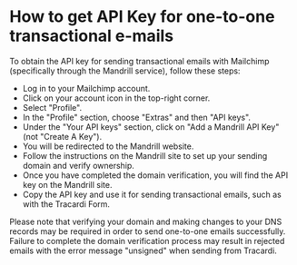 # How to get API Key for one-to-one transactional e-mails

To obtain the API key for sending transactional emails with Mailchimp (specifically through the Mandrill service),
follow these steps:

* Log in to your Mailchimp account.
* Click on your account icon in the top-right corner.
* Select "Profile".
* In the "Profile" section, choose "Extras" and then "API keys".
* Under the "Your API keys" section, click on "Add a Mandrill API Key" (not "Create A Key").
* You will be redirected to the Mandrill website.
* Follow the instructions on the Mandrill site to set up your sending domain and verify ownership.
* Once you have completed the domain verification, you will find the API key on the Mandrill site.
* Copy the API key and use it for sending transactional emails, such as with the Tracardi Form.

Please note that verifying your domain and making changes to your DNS records may be required in order to send
one-to-one emails successfully. Failure to complete the domain verification process may result in rejected emails with
the error message "unsigned" when sending from Tracardi.